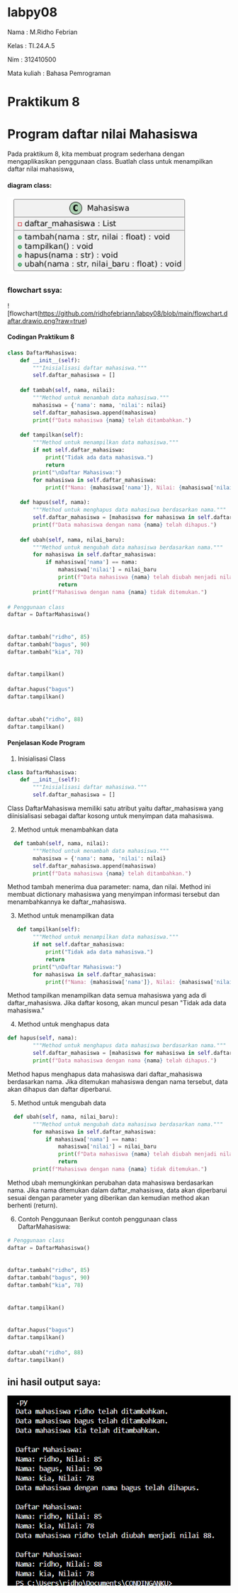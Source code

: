 # labpy08

Nama        : M.Ridho Febrian <p>

Kelas       : TI.24.A.5 <p>

Nim         : 312410500 <p>

Mata kuliah : Bahasa Pemrograman <p>

# Praktikum 8

# Program daftar nilai Mahasiswa

Pada praktikum 8, kita membuat program sederhana dengan mengaplikasikan penggunaan class. Buatlah
class untuk menampilkan daftar nilai mahasiswa,

#### diagram class:
![diagram class](https://github.com/ridhofebriann/labpy08/blob/main/diagram%20class.png?raw=true)

### flowchart ssya:
![flowchart(https://github.com/ridhofebriann/labpy08/blob/main/flowchart.daftar.drawio.png?raw=true)
#### Codingan Praktikum 8

```python
class DaftarMahasiswa:
    def __init__(self):
        """Inisialisasi daftar mahasiswa."""
        self.daftar_mahasiswa = []

    def tambah(self, nama, nilai):
        """Method untuk menambah data mahasiswa."""
        mahasiswa = {'nama': nama, 'nilai': nilai}
        self.daftar_mahasiswa.append(mahasiswa)
        print(f"Data mahasiswa {nama} telah ditambahkan.")

    def tampilkan(self):
        """Method untuk menampilkan data mahasiswa."""
        if not self.daftar_mahasiswa:
            print("Tidak ada data mahasiswa.")
            return
        print("\nDaftar Mahasiswa:")
        for mahasiswa in self.daftar_mahasiswa:
            print(f"Nama: {mahasiswa['nama']}, Nilai: {mahasiswa['nilai']}")

    def hapus(self, nama):
        """Method untuk menghapus data mahasiswa berdasarkan nama."""
        self.daftar_mahasiswa = [mahasiswa for mahasiswa in self.daftar_mahasiswa if mahasiswa['nama'] != nama]
        print(f"Data mahasiswa dengan nama {nama} telah dihapus.")

    def ubah(self, nama, nilai_baru):
        """Method untuk mengubah data mahasiswa berdasarkan nama."""
        for mahasiswa in self.daftar_mahasiswa:
            if mahasiswa['nama'] == nama:
                mahasiswa['nilai'] = nilai_baru
                print(f"Data mahasiswa {nama} telah diubah menjadi nilai {nilai_baru}.")
                return
        print(f"Mahasiswa dengan nama {nama} tidak ditemukan.")

# Penggunaan class
daftar = DaftarMahasiswa()


daftar.tambah("ridho", 85)
daftar.tambah("bagus", 90)
daftar.tambah("kia", 78)


daftar.tampilkan()

daftar.hapus("bagus")
daftar.tampilkan()


daftar.ubah("ridho", 88)
daftar.tampilkan()

```

#### Penjelasan Kode Program

1. Inisialisasi Class
```python
class DaftarMahasiswa:
    def __init__(self):
        """Inisialisasi daftar mahasiswa."""
        self.daftar_mahasiswa = []
```

Class DaftarMahasiswa memiliki satu atribut yaitu daftar_mahasiswa yang diinisialisasi sebagai daftar kosong untuk menyimpan data mahasiswa.

2. Method untuk menambahkan data
```python
  def tambah(self, nama, nilai):
        """Method untuk menambah data mahasiswa."""
        mahasiswa = {'nama': nama, 'nilai': nilai}
        self.daftar_mahasiswa.append(mahasiswa)
        print(f"Data mahasiswa {nama} telah ditambahkan.")
```

Method tambah menerima dua parameter: nama, dan nilai. Method ini membuat dictionary mahasiswa yang menyimpan informasi tersebut dan menambahkannya ke daftar_mahasiswa.

3. Method untuk menampilkan data
```python
   def tampilkan(self):
        """Method untuk menampilkan data mahasiswa."""
        if not self.daftar_mahasiswa:
            print("Tidak ada data mahasiswa.")
            return
        print("\nDaftar Mahasiswa:")
        for mahasiswa in self.daftar_mahasiswa:
            print(f"Nama: {mahasiswa['nama']}, Nilai: {mahasiswa['nilai']}")
```

Method tampilkan menampilkan data semua mahasiswa yang ada di daftar_mahasiswa. Jika daftar kosong, akan muncul pesan "Tidak ada data mahasiswa."


4. Method untuk menghapus data
```python
def hapus(self, nama):
        """Method untuk menghapus data mahasiswa berdasarkan nama."""
        self.daftar_mahasiswa = [mahasiswa for mahasiswa in self.daftar_mahasiswa if mahasiswa['nama'] != nama]
        print(f"Data mahasiswa dengan nama {nama} telah dihapus.")
```

Method hapus menghapus data mahasiswa dari daftar_mahasiswa berdasarkan nama. Jika ditemukan mahasiswa dengan nama tersebut, data akan dihapus dan daftar diperbarui.


5. Method untuk mengubah data
```python
  def ubah(self, nama, nilai_baru):
        """Method untuk mengubah data mahasiswa berdasarkan nama."""
        for mahasiswa in self.daftar_mahasiswa:
            if mahasiswa['nama'] == nama:
                mahasiswa['nilai'] = nilai_baru
                print(f"Data mahasiswa {nama} telah diubah menjadi nilai {nilai_baru}.")
                return
        print(f"Mahasiswa dengan nama {nama} tidak ditemukan.")
```

Method ubah memungkinkan perubahan data mahasiswa berdasarkan nama. Jika nama ditemukan dalam daftar_mahasiswa, data akan diperbarui sesuai dengan parameter yang diberikan dan kemudian method akan berhenti (return).

6. Contoh Penggunaan
Berikut contoh penggunaan class DaftarMahasiswa:
```python
# Penggunaan class
daftar = DaftarMahasiswa()


daftar.tambah("ridho", 85)
daftar.tambah("bagus", 90)
daftar.tambah("kia", 78)


daftar.tampilkan()


daftar.hapus("bagus")
daftar.tampilkan()

daftar.ubah("ridho", 88)
daftar.tampilkan()

```

## ini hasil output saya:

![hasil](https://github.com/ridhofebriann/labpy08/blob/main/hasill%20kode%20program%20saya.png?raw=true)
